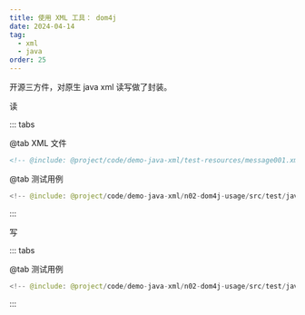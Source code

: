 ```yaml
---
title: 使用 XML 工具： dom4j
date: 2024-04-14
tag:
  - xml
  - java
order: 25
---
```


开源三方件，对原生 java xml 读写做了封装。

<!-- more -->

<RepoLink path="/code/demo-java-xml/n02-dom4j-usage/test/java/org/example/" />

读

::: tabs

@tab XML 文件

```xml
<!-- @include: @project/code/demo-java-xml/test-resources/message001.xml -->
```

@tab 测试用例

```java
<!-- @include: @project/code/demo-java-xml/n02-dom4j-usage/src/test/java/org/example/XmlDom4jReadTest.java -->
```

:::

写

::: tabs

@tab 测试用例

```java
<!-- @include: @project/code/demo-java-xml/n02-dom4j-usage/src/test/java/org/example/XmlDom4jWriteTest.java -->
```

:::
